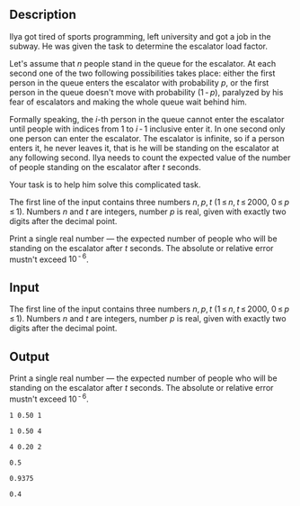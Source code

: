 ## Description

<div><p>Ilya got tired of sports programming, left university and got a job in the subway. He was given the task to determine the escalator load factor. </p><p>Let's assume that <span class="tex-span"><i>n</i></span> people stand in the queue for the escalator. At each second one of the two following possibilities takes place: either the first person in the queue enters the escalator with probability <span class="tex-span"><i>p</i></span>, or the first person in the queue doesn't move with probability <span class="tex-span">(1 - <i>p</i>)</span>, paralyzed by his fear of escalators and making the whole queue wait behind him.</p><p>Formally speaking, the <span class="tex-span"><i>i</i></span>-th person in the queue cannot enter the escalator until people with indices from <span class="tex-span">1</span> to <span class="tex-span"><i>i</i> - 1</span> inclusive enter it. In one second only one person can enter the escalator. The escalator is infinite, so if a person enters it, he never leaves it, that is he will be standing on the escalator at any following second. Ilya needs to count the expected value of the number of people standing on the escalator after <span class="tex-span"><i>t</i></span> seconds. </p><p>Your task is to help him solve this complicated task.</p></div><div class="input-specification"><p>The first line of the input contains three numbers <span class="tex-span"><i>n</i>, <i>p</i>, <i>t</i></span> (<span class="tex-span">1 ≤ <i>n</i>, <i>t</i> ≤ 2000</span>, <span class="tex-span">0 ≤ <i>p</i> ≤ 1</span>). Numbers <span class="tex-span"><i>n</i></span> and <span class="tex-span"><i>t</i></span> are integers, number <span class="tex-span"><i>p</i></span> is real, given with exactly two digits after the decimal point.</p></div><div class="output-specification"><p>Print a single real number — the expected number of people who will be standing on the escalator after <span class="tex-span"><i>t</i></span> seconds. The absolute or relative error mustn't exceed <span class="tex-span">10<sup class="upper-index"> - 6</sup></span>.</p></div>

## Input

<p>The first line of the input contains three numbers <span class="tex-span"><i>n</i>, <i>p</i>, <i>t</i></span> (<span class="tex-span">1 ≤ <i>n</i>, <i>t</i> ≤ 2000</span>, <span class="tex-span">0 ≤ <i>p</i> ≤ 1</span>). Numbers <span class="tex-span"><i>n</i></span> and <span class="tex-span"><i>t</i></span> are integers, number <span class="tex-span"><i>p</i></span> is real, given with exactly two digits after the decimal point.</p>

## Output

<p>Print a single real number — the expected number of people who will be standing on the escalator after <span class="tex-span"><i>t</i></span> seconds. The absolute or relative error mustn't exceed <span class="tex-span">10<sup class="upper-index"> - 6</sup></span>.</p>





```input1
1 0.50 1

```




```input2
1 0.50 4

```




```input3
4 0.20 2

```




```output1
0.5

```




```output2
0.9375

```




```output3
0.4

```


